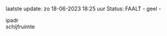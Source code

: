 laatste update: 
zo 18-06-2023 18:25   uur 
Status: FAALT - geel - 
<div class="service R">ipadr</div><div class="service Y">schijfruimte</div>